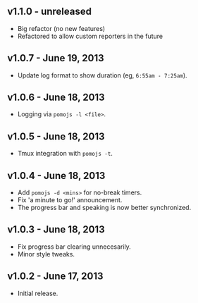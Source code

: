 ## v1.1.0 - unreleased

 * Big refactor (no new features)
 * Refactored to allow custom reporters in the future

## v1.0.7 - June 19, 2013

 * Update log format to show duration (eg, `6:55am - 7:25am`).

## v1.0.6 - June 18, 2013

 * Logging via `pomojs -l <file>`.

## v1.0.5 - June 18, 2013

 * Tmux integration with `pomojs -t`.

## v1.0.4 - June 18, 2013

 * Add `pomojs -d <mins>` for no-break timers.
 * Fix 'a minute to go!' announcement.
 * The progress bar and speaking is now better synchronized.

## v1.0.3 - June 18, 2013

 * Fix progress bar clearing unnecesarily.
 * Minor style tweaks.

## v1.0.2 - June 17, 2013

 * Initial release.
